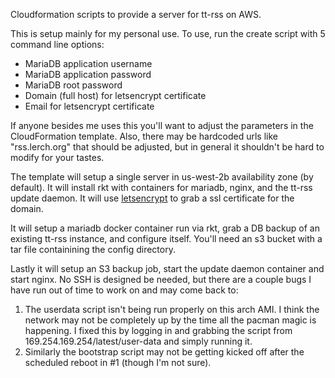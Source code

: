 Cloudformation scripts to provide a server for tt-rss on AWS.

This is setup mainly for my personal use. To use, run the create
script with 5 command line options:

* MariaDB application username
* MariaDB application password
* MariaDB root password
* Domain (full host) for letsencrypt certificate
* Email for letsencrypt certificate

If anyone besides me uses this you'll want to adjust the parameters in the
CloudFormation template. Also, there may be hardcoded urls like "rss.lerch.org" that
should be adjusted, but in general it shouldn't be hard to modify for your tastes.

The template will setup a single server in us-west-2b availability zone (by default).
It will install rkt with containers for mariadb, nginx, and the tt-rss update
daemon. It will use [letsencrypt] to grab a ssl certificate for the domain.

It will setup a mariadb docker container run via rkt, grab a DB backup of an existing tt-rss instance,
and configure itself. You'll need an s3 bucket with a tar file containining
the config directory.

Lastly it will setup an S3 backup job, start the update daemon container and 
start nginx. No SSH is designed be needed, but there are a couple bugs I have
run out of time to work on and may come back to:

1. The userdata script isn't being run properly on this arch AMI. I think
   the network may not be completely up by the time all the pacman magic is
   happening. I fixed this by logging in and grabbing the script from
   169.254.169.254/latest/user-data and simply running it.
2. Similarly the bootstrap script may not be getting kicked off after the
   scheduled reboot in #1 (though I'm not sure).

[letsencrypt]: https://letsencrypt.org
